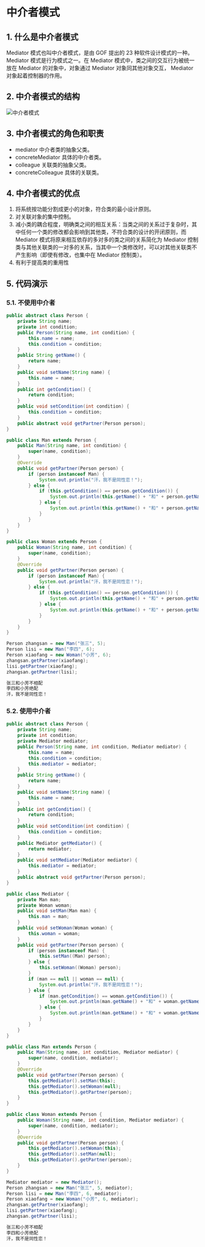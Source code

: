 # 中介者模式

## 1. 什么是中介者模式

Mediator 模式也叫中介者模式，是由 GOF 提出的 23 种软件设计模式的一种。 Mediator 模式是行为模式之一。在 Mediator 模式中，类之间的交互行为被统一放在 Mediator 的对象中，对象通过 Mediator 对象同其他对象交互， Mediator 对象起着控制器的作用。

## 2. 中介者模式的结构

![中介者模式](https://cdn.jsdelivr.net/gh/happyflyer/picture-bed@main/2020/中介者模式.3f6zyph8ins.png)

## 3. 中介者模式的角色和职责

- mediator 中介者类的抽象父类。
- concreteMediator 具体的中介者类。
- colleague 关联类的抽象父类。
- concreteColleague 具体的关联类。

## 4. 中介者模式的优点

1. 将系统按功能分割成更小的对象，符合类的最小设计原则。
2. 对关联对象的集中控制。
3. 减小类的耦合程度，明确类之间的相互关系：当类之间的关系过于复杂时，其中任何一个类的修改都会影响到其他类，不符合类的设计的开闭原则，而 Mediator 模式将原来相互依存的多对多的类之间的关系简化为 Mediator 控制类与其他关联类的一对多的关系，当其中一个类修改时，可以对其他关联类不产生影响（即使有修改，也集中在 Mediator 控制类）。
4. 有利于提高类的重用性

## 5. 代码演示

### 5.1. 不使用中介者

```java
public abstract class Person {
    private String name;
    private int condition;
    public Person(String name, int condition) {
        this.name = name;
        this.condition = condition;
    }
    public String getName() {
        return name;
    }
    public void setName(String name) {
        this.name = name;
    }
    public int getCondition() {
        return condition;
    }
    public void setCondition(int condition) {
        this.condition = condition;
    }
    public abstract void getPartner(Person person);
}
```

```java
public class Man extends Person {
    public Man(String name, int condition) {
        super(name, condition);
    }
    @Override
    public void getPartner(Person person) {
        if (person instanceof Man) {
            System.out.println("汗，我不是同性恋！");
        } else {
            if (this.getCondition() == person.getCondition()) {
                System.out.println(this.getName() + "和" + person.getName() + "绝配");
            } else {
                System.out.println(this.getName() + "和" + person.getName() + "不相配");
            }
        }
    }
}
```

```java
public class Woman extends Person {
    public Woman(String name, int condition) {
        super(name, condition);
    }
    @Override
    public void getPartner(Person person) {
        if (person instanceof Man) {
            System.out.println("汗，我不是同性恋！");
        } else {
            if (this.getCondition() == person.getCondition()) {
                System.out.println(this.getName() + "和" + person.getName() + "绝配");
            } else {
                System.out.println(this.getName() + "和" + person.getName() + "不相配");
            }
        }
    }
}
```

```java
Person zhangsan = new Man("张三", 5);
Person lisi = new Man("李四", 6);
Person xiaofang = new Woman("小芳", 6);
zhangsan.getPartner(xiaofang);
lisi.getPartner(xiaofang);
zhangsan.getPartner(lisi);
```

```java
张三和小芳不相配
李四和小芳绝配
汗，我不是同性恋！
```

### 5.2. 使用中介者

```java
public abstract class Person {
    private String name;
    private int condition;
    private Mediator mediator;
    public Person(String name, int condition, Mediator mediator) {
        this.name = name;
        this.condition = condition;
        this.mediator = mediator;
    }
    public String getName() {
        return name;
    }
    public void setName(String name) {
        this.name = name;
    }
    public int getCondition() {
        return condition;
    }
    public void setCondition(int condition) {
        this.condition = condition;
    }
    public Mediator getMediator() {
        return mediator;
    }
    public void setMediator(Mediator mediator) {
        this.mediator = mediator;
    }
    public abstract void getPartner(Person person);
}
```

```java
public class Mediator {
    private Man man;
    private Woman woman;
    public void setMan(Man man) {
        this.man = man;
    }
    public void setWoman(Woman woman) {
        this.woman = woman;
    }
    public void getPartner(Person person) {
        if (person instanceof Man) {
            this.setMan((Man) person);
        } else {
            this.setWoman((Woman) person);
        }
        if (man == null || woman == null) {
            System.out.println("汗，我不是同性恋！");
        } else {
            if (man.getCondition() == woman.getCondition()) {
                System.out.println(man.getName() + "和" + woman.getName() + "绝配");
            } else {
                System.out.println(man.getName() + "和" + woman.getName() + "不相配");
            }
        }
    }
}
```

```java
public class Man extends Person {
    public Man(String name, int condition, Mediator mediator) {
        super(name, condition, mediator);
    }
    @Override
    public void getPartner(Person person) {
        this.getMediator().setMan(this);
        this.getMediator().setWoman(null);
        this.getMediator().getPartner(person);
    }
}
```

```java
public class Woman extends Person {
    public Woman(String name, int condition, Mediator mediator) {
        super(name, condition, mediator);
    }
    @Override
    public void getPartner(Person person) {
        this.getMediator().setWoman(this);
        this.getMediator().setMan(null);
        this.getMediator().getPartner(person);
    }
}
```

```java
Mediator mediator = new Mediator();
Person zhangsan = new Man("张三", 5, mediator);
Person lisi = new Man("李四", 6, mediator);
Person xiaofang = new Woman("小芳", 6, mediator);
zhangsan.getPartner(xiaofang);
lisi.getPartner(xiaofang);
zhangsan.getPartner(lisi);
```

```java
张三和小芳不相配
李四和小芳绝配
汗，我不是同性恋！
```

